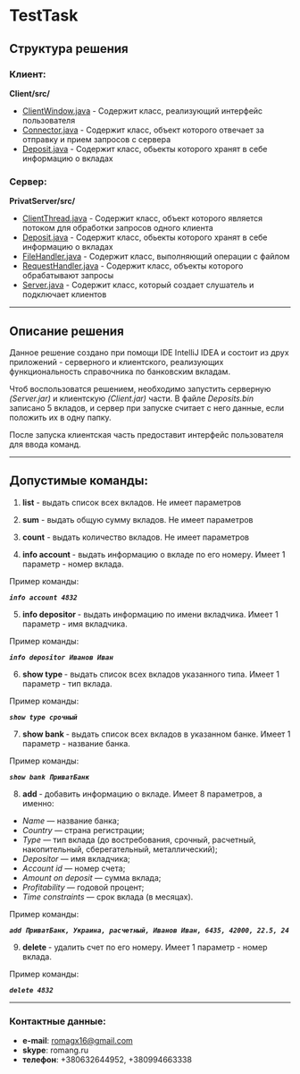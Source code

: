 # TestTask

## Структура решения

### Клиент:
**Client/src/**

* [ClientWindow.java](/Client/src/ClientWindow.java) - Содержит класс, реализующий интерфейс пользователя
* [Connector.java](/Client/src/Connector.java) - Содержит класс, объект которого отвечает за отправку и прием запросов с сервера
* [Deposit.java](/Client/src/Deposit.java) - Содержит класс, обьекты которого хранят в себе информацию о вкладах

### Сервер:
**PrivatServer/src/**

* [ClientThread.java](/PrivatServer/src/ClientThread.java) - Содержит класс, объект которого является потоком для обработки запросов одного клиента
* [Deposit.java](/PrivatServer/src/Deposit.java) - Содержит класс, обьекты которого хранят в себе информацию о вкладах
* [FileHandler.java](/PrivatServer/src/FileHandler.java) - Содержит класс, выполняющий операции с файлом
* [RequestHandler.java](/PrivatServer/src/RequestHandler.java) - Содержит класс, объекты которого обрабатывают запросы
* [Server.java](/PrivatServer/src/Server.java) - Содержит класс, который создает слушатель и подключает клиентов

---
## Описание решения

Данное решение создано при помощи IDE IntelliJ IDEA и состоит из друх приложений - серверного и клиентского, реализующих функциональность справочника по банковским вкладам.

Чтоб воспользоватся решением, необходимо запустить серверную _(Server.jar)_ и клиентскую _(Client.jar)_ части. 
В файле _Deposits.bin_ записано 5 вкладов, и сервер при запуске считает с него данные, если положить их в одну папку.

После запуска клиентская часть предоставит интерфейс пользователя для ввода команд.

---
## Допустимые команды:
1. **list** - выдать список всех вкладов.
Не имеет параметров

2. **sum** - выдать общую сумму вкладов.
Не имеет параметров

3. **count** - выдать количество вкладов.
Не имеет параметров

4. **info account <account id>** - выдать информацию о вкладе по его номеру. Имеет 1 параметр - номер вклада. 

Пример команды: 

***`info account 4832`***

5. **info depositor <depositor>** - выдать информацию по имени вкладчика. Имеет 1 параметр - имя вкладчика.

Пример команды: 

***`info depositor Иванов Иван`***

6. **show type <type>** - выдать список всех вкладов указанного типа. Имеет 1 параметр - тип вклада. 

Пример команды: 

***`show type срочный`***

7. **show bank <name>** - выдать список всех вкладов в указанном банке. Имеет 1 параметр - название банка. 

Пример команды: 

***`show bank ПриватБанк`***

8. **add <deposit info>** - добавить информацию о вкладе. Имеет 8 параметров, а именно:

* _Name_ — название банка;
* _Country_ — страна регистрации;
* _Type_ — тип вклада (до востребования, срочный, расчетный, накопительный, сберегательный, металлический);
* _Depositor_ — имя вкладчика;
* _Account id_ — номер счета;
* _Amount on deposit_ — сумма вклада;
* _Profitability_ — годовой процент;
* _Time constraints_ — срок вклада (в месяцах).

Пример команды: 

***`add ПриватБанк, Украина, расчетный, Иванов Иван, 6435, 42000, 22.5, 24`***

9. **delete <account id>** - удалить счет по его номеру. Имеет 1 параметр - номер вклада. 

Пример команды: 

***`delete 4832`***

---
### Контактные данные:

* **e-mail**: romagx16@gmail.com
* **skype**: romang.ru
* **телефон**: +380632644952, +380994663338
